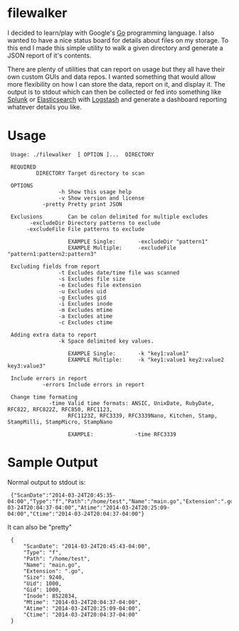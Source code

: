 filewalker
==========

I decided to learn/play with Google's [Go](http://golang.org) programming language. I also wanted to have a nice status board for details about files on my storage. To this end I made this simple utility to walk a given directory and generate a JSON report of it's contents.

There are plenty of utilities that can report on usage but they all have their own custom GUIs and data repos. I wanted something that would allow more flexibility on how I can store the data, report on it, and display it. The output is to stdout which can then be collected or fed into something like [Splunk](www.splunk.com) or [Elasticsearch](www.elasticsearch.org) with [Logstash](logstash.net) and generate a dashboard reporting whatever details you like.

Usage
=====

     Usage: ./filewalker  [ OPTION ]...  DIRECTORY

     REQUIRED
             DIRECTORY Target directory to scan

     OPTIONS
                    -h Show this usage help
                    -v Show version and license
               -pretty Pretty print JSON

     Exclusions        Can be colon delimited for multiple excludes
           -excludeDir Directory patterns to exclude
          -excludeFile File patterns to exclude

                       EXAMPLE Single:       -excludeDir "pattern1"
                       EXAMPLE Multiple:     -excludeFile "pattern1:pattern2:pattern3"

     Excluding fields from report
                    -t Excludes date/time file was scanned
                    -s Excludes file size
                    -e Excludes file extension
                    -u Excludes uid
                    -g Excludes gid
                    -i Excludes inode
                    -m Excludes mtime
                    -a Excludes atime
                    -c Excludes ctime

     Adding extra data to report
                    -k Space delimited key values.

                       EXAMPLE Single:       -k "key1:value1"
                       EXAMPLE Multiple:     -k "key1:value1 key2:value2 key3:value3"

     Include errors in report
               -errors Include errors in report

     Change time formating
                 -time Valid time formats: ANSIC, UnixDate, RubyDate, RFC822, RFC822Z, RFC850, RFC1123,
                       RFC1123Z, RFC3339, RFC3339Nano, Kitchen, Stamp, StampMilli, StampMicro, StampNano

                       EXAMPLE:             -time RFC3339

Sample Output
=============

Normal output to stdout is:

     {"ScanDate":"2014-03-24T20:45:35-04:00","Type":"f","Path":"/home/test","Name":"main.go","Extension":".go","Size":9240,"Uid":1000,"Gid":1000,"Inode":8522834,"Mtime":"2014-03-24T20:04:37-04:00","Atime":"2014-03-24T20:25:09-04:00","Ctime":"2014-03-24T20:04:37-04:00"}

It can also be "pretty"

     {
         "ScanDate": "2014-03-24T20:45:43-04:00",
         "Type": "f",
         "Path": "/home/test",
         "Name": "main.go",
         "Extension": ".go",
         "Size": 9240,
         "Uid": 1000,
         "Gid": 1000,
         "Inode": 8522834,
         "Mtime": "2014-03-24T20:04:37-04:00",
         "Atime": "2014-03-24T20:25:09-04:00",
         "Ctime": "2014-03-24T20:04:37-04:00"
     }
     
     
